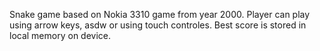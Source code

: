 Snake game based on Nokia 3310 game from year 2000. Player can play using arrow keys, asdw or using touch controles.
Best score is stored in local memory on device.

